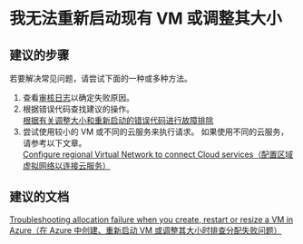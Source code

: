 <properties 
    pageTitle="I can't restart or resize an existing VM" 
    description="我无法重新启动现有 VM 或调整其大小" 
    service="microsoft.compute"
    resource="virtualmachines"
    authors="kasparks"
    displayOrder="5"
    selfHelpType="resource"
    supportTopicIds=""
    resourceTags="windows, linux, windowsSQL, redhat"   
    productPesIds=""
    cloudEnvironments="public" 
/>


# 我无法重新启动现有 VM 或调整其大小

## **建议的步骤**
若要解决常见问题，请尝试下面的一种或多种方法。

1. 查看[审核日志](data-blade:Microsoft_Azure_Insights.AzureDiagnosticsBladeWithParameter)以确定失败原因。
2. 根据错误代码查找建议的操作。 <br>
[根据有关调整大小和重新启动的错误代码进行故障排除](https://docs.azure.cn/zh-cn/virtual-machines/windows/classic/troubleshoot-deployment-new-vm)
3. 尝试使用较小的 VM 或不同的云服务来执行请求。 如果使用不同的云服务，请参考以下文章。 <br>
[Configure regional Virtual Network to connect Cloud services（配置区域虚拟网络以连接云服务）](https://azure.microsoft.com/blog/vnet-to-vnet-connecting-virtual-networks-in-azure-across-different-regions/)

## **建议的文档**
[Troubleshooting allocation failure when you create, restart or resize a VM in Azure（在 Azure 中创建、重新启动 VM 或调整其大小时排查分配失败问题）](https://docs.azure.cn/zh-cn/virtual-machines/windows/classic/troubleshoot-deployment-new-vm/)


<!--HONumber=Sep16_HO3-->



